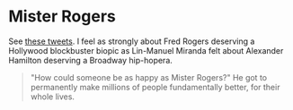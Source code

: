 # Mister Rogers

See [these tweets](https://twitter.com/stuartpb/status/864618838930866176). I feel as strongly about Fred Rogers deserving a Hollywood blockbuster biopic as Lin-Manuel Miranda felt about Alexander Hamilton deserving a Broadway hip-hopera.

> "How could someone be as happy as Mister Rogers?" He got to permanently make millions of people fundamentally better, for their whole lives.
